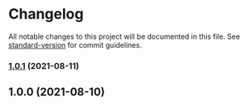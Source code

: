 # Changelog

All notable changes to this project will be documented in this file. See [standard-version](https://github.com/conventional-changelog/standard-version) for commit guidelines.

### [1.0.1](https://github.com/ChrisLahaye/pino-slack-transport/compare/v1.0.0...v1.0.1) (2021-08-11)

## 1.0.0 (2021-08-10)
